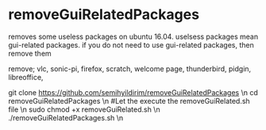 # removeGuiRelatedPackages
removes some useless packages on ubuntu 16.04. uselsess packages mean gui-related packages.
if you do not need to use gui-related packages, then remove them

remove; vlc, sonic-pi, firefox, scratch, welcome page, thunderbird, pidgin, libreoffice,

git clone https://github.com/semihyildirim/removeGuiRelatedPackages \n
cd removeGuiRelatedPackages \n
#Let the execute the removeGuiRelated.sh file \n
sudo chmod +x removeGuiRelated.sh \n
./removeGuiRelatedPackages.sh \n
